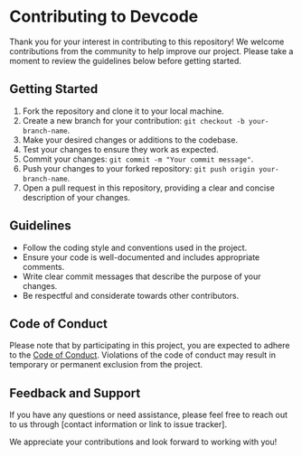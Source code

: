 # Contributing to Devcode

Thank you for your interest in contributing to this repository! We welcome contributions from the community to help improve our project. Please take a moment to review the guidelines below before getting started.

## Getting Started

1. Fork the repository and clone it to your local machine.
2. Create a new branch for your contribution: `git checkout -b your-branch-name`.
3. Make your desired changes or additions to the codebase.
4. Test your changes to ensure they work as expected.
5. Commit your changes: `git commit -m "Your commit message"`.
6. Push your changes to your forked repository: `git push origin your-branch-name`.
7. Open a pull request in this repository, providing a clear and concise description of your changes.

## Guidelines

- Follow the coding style and conventions used in the project.
- Ensure your code is well-documented and includes appropriate comments.
- Write clear commit messages that describe the purpose of your changes.
- Be respectful and considerate towards other contributors.

## Code of Conduct

Please note that by participating in this project, you are expected to adhere to the [Code of Conduct](link-to-code-of-conduct). Violations of the code of conduct may result in temporary or permanent exclusion from the project.

## Feedback and Support

If you have any questions or need assistance, please feel free to reach out to us through [contact information or link to issue tracker].

We appreciate your contributions and look forward to working with you!

